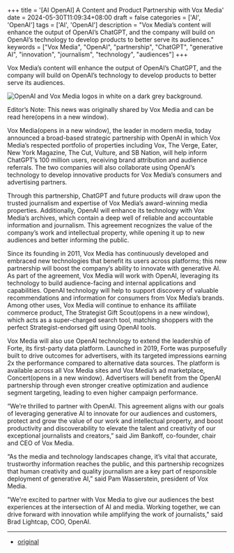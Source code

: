 +++
title = '[AI OpenAI] A Content and Product Partnership with Vox Media'
date = 2024-05-30T11:09:34+08:00
draft = false
categories = ['AI', 'OpenAI']
tags = ['AI', 'OpenAI']
description = "Vox Media’s content will enhance the output of OpenAI’s ChatGPT, and the company will build on OpenAI’s technology to develop products to better serve its audiences."
keywords = ["Vox Media", "OpenAI", "partnership", "ChatGPT", "generative AI", "innovation", "journalism", "technology", "audiences"]
+++

Vox Media’s content will enhance the output of OpenAI’s ChatGPT, and the company will build on OpenAI’s technology to develop products to better serve its audiences.

![OpenAI and Vox Media logos in white on a dark grey background.](https://images.ctfassets.net/kftzwdyauwt9/7tbKd9TTBs8kBTup1XWcJP/11a6082446dee45655904892258ebbfc/Vox_Media.png?w=1920&q=90&fm=webp)

Editor’s Note: This news was originally shared by Vox Media and can be read here(opens in a new window).

Vox Media(opens in a new window), the leader in modern media, today announced a broad-based strategic partnership with OpenAI in which Vox Media’s respected portfolio of properties including Vox, The Verge, Eater, New York Magazine, The Cut, Vulture, and SB Nation, will help inform ChatGPT’s 100 million users, receiving brand attribution and audience referrals. The two companies will also collaborate using OpenAI’s technology to develop innovative products for Vox Media’s consumers and advertising partners.

Through this partnership, ChatGPT and future products will draw upon the trusted journalism and expertise of Vox Media’s award-winning media properties. Additionally, OpenAI will enhance its technology with Vox Media’s archives, which contain a deep well of reliable and accountable information and journalism. This agreement recognizes the value of the company’s work and intellectual property, while opening it up to new audiences and better informing the public.

Since its founding in 2011, Vox Media has continuously developed and embraced new technologies that benefit its users across platforms; this new partnership will boost the company’s ability to innovate with generative AI. As part of the agreement, Vox Media will work with OpenAI, leveraging its technology to build audience-facing and internal applications and capabilities. OpenAI technology will help to support discovery of valuable recommendations and information for consumers from Vox Media’s brands. Among other uses, Vox Media will continue to enhance its affiliate commerce product, The Strategist Gift Scout(opens in a new window), which acts as a super-charged search tool, matching shoppers with the perfect Strategist-endorsed gift using OpenAI tools.

Vox Media will also use OpenAI technology to extend the leadership of Forte, its first-party data platform. Launched in 2019, Forte was purposefully built to drive outcomes for advertisers, with its targeted impressions earning 2x the performance compared to alternative data sources. The platform is available across all Vox Media sites and Vox Media’s ad marketplace, Concert(opens in a new window). Advertisers will benefit from the OpenAI partnership through even stronger creative optimization and audience segment targeting, leading to even higher campaign performance.

“We’re thrilled to partner with OpenAI. This agreement aligns with our goals of leveraging generative AI to innovate for our audiences and customers, protect and grow the value of our work and intellectual property, and boost productivity and discoverability to elevate the talent and creativity of our exceptional journalists and creators,” said Jim Bankoff, co-founder, chair and CEO of Vox Media.

“As the media and technology landscapes change, it’s vital that accurate, trustworthy information reaches the public, and this partnership recognizes that human creativity and quality journalism are a key part of responsible deployment of generative AI,” said Pam Wasserstein, president of Vox Media.

"We're excited to partner with Vox Media to give our audiences the best experiences at the intersection of AI and media. Working together, we can drive forward with innovation while amplifying the work of journalists," said Brad Lightcap, COO, OpenAI.

---

- [original](https://openai.com/index/a-content-and-product-partnership-with-vox-media/)
<!-- - [博客 - 从零开始学AI](...) -->
<!-- - [Blog | Learn AI from scratch](...) -->
<!-- - [公众号 - 从零开始学AI](...) -->
<!-- - [CSDN - 从零开始学AI](...) -->
<!-- - [掘金 - 从零开始学AI](...) -->
<!-- - [知乎 - 从零开始学AI](...) -->
<!-- - [阿里云 - 从零开始学AI](...) -->
<!-- - [腾讯云 - 从零开始学AI](...) -->

